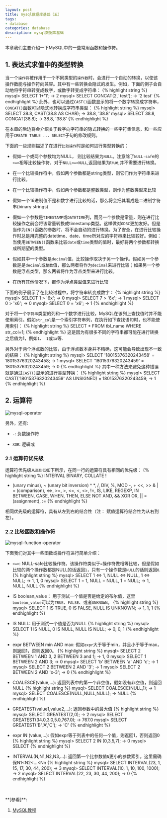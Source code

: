 ```yaml
---
layout: post
title: mysql数据库基础（五）
tags:
- database
categories: database
description: mysql数据库基础
---
```



本章我们主要介绍一下MySQL中的一些常用函数和操作符。


<!-- more -->


## 1. 表达式求值中的类型转换
当一个```操作符```被作用于一个不同类型的```操作数```时，会进行一个自动的转换，以使该操作数能与操作符向兼容。其中有一些转换会隐式的发生。例如，下面的例子会自动地将字符串转变成数字，或数字转变成字符串：
{% highlight string %}
mysql> SELECT 1+'1';
-> 2
mysql> SELECT CONCAT(2,' test');
-> '2 test'
{% endhighlight %}
此外，也可以通过```CAST()```函数显示的将一个数字转换成字符串，```CONCAT()```函数可以隐式地转换成字符串类型：
{% highlight string %}
mysql> SELECT 38.8, CAST(38.8 AS CHAR);
-> 38.8, '38.8'
mysql> SELECT 38.8, CONCAT(38.8);
-> 38.8, '38.8'
{% endhighlight %}

在本章的后边将会介绍关于数字向字符串的隐式转换的一些字符集信息，和一些应用于```CREATE TABLE ... SELECT```子句的修改规则。

下面的一些规则描述了在进行```比较操作```时是如何进行类型转换的：

* 假如一个或两个参数均为NULL， 则比较结果为```NULL```。注意除了```NULL-saf```e的```<=>```相等比较操作符，对于```NULL<=>NULL```,返回结果为true,并不需要进行转换。

* 在一个比较操作符中，假如两个参数都是string类型，则它们作为字符串来进行比较。

* 在一个比较操作符中，假如两个参数都是整数类型，则作为整数类型来比较

* 假如一个16进制值不是和数字进行比较的话，那么将会把其看成是二进制字符串(binary strings)

* 假如一个参数是```TIMESTAMP```或```DATETIME```列，而另一个参数是常量，则在进行比较操作之前会将该常量转换成timestamp类型。这样做对```ODBC```更加友好。但是当作为```IN()```函数的参数时，将不会自动的进行转换。为了安全，在进行比较操作时总是用完整的datetime、date、time所对应的字符串来比较较好。例如：当使用```BETWEEN()```函数来比较```date```或```time```类型的值时，最好将两个参数都转换成所期望的类型。

* 假如其中一个参数是```decimal```值，比较操作取决于另一个操作。假如另一个参数是是```decimal```或```整数```值，那么两者将作为```decimal```来进行比较；如果另一个参数是浮点类型，那么两者将作为浮点类型来进行比较。

* 在所有其他情况下，都作为浮点类型值来进行比较


下面的例子展示了在比较过程中，将字符串转变成数字：
{% highlight string %}
mysql> SELECT 1 > '6x';
-> 0
mysql> SELECT 7 > '6x';
-> 1
mysql> SELECT 0 > 'x6';
-> 0
mysql> SELECT 0 = 'x6';
-> 1
{% endhighlight %}

对于将一个```字符串```类型的列和一个数字进行比较，MySQL在该列上查找值时并不能使用索引。假如```str_col```是一个索引字符串列，在执行如下查找语句时，也不能使用索引：
{% highlight string %}
SELECT * FROM tbl_name WHERE str_col=1;
{% endhighlight %}
这是因为有很多不同的字符串都可能在进行转换之后值为1，例如```1```、``` 1```或```1a```等.

另外对于两个浮点数的比较，由于浮点数本身并不精确，这可能会导致出现不一致的结果：
{% highlight string %}
mysql> SELECT '18015376320243458' = 18015376320243458;
-> 1
mysql> SELECT '18015376320243459' = 18015376320243459;
-> 0
{% endhighlight %}
其中一种方法来避免这种错误就是通过```CAST()```显示的进行类型转换：
{% highlight string %}
mysql> SELECT CAST('18015376320243459' AS UNSIGNED) = 18015376320243459;
-> 1
{% endhighlight %}


## 2. 运算符

![mysql-operator](https://ivanzz1001.github.io/records/assets/img/db/db_mysql_operator.jpg)

另外，还有:

* ```-```: 负数操作符

* ```XOR```: 逻辑或


### 2.1 运算符优先级
运算符优先级```从高到低```如下所示，在同一行的运算符具有相同的优先级：
{% highlight string %}
INTERVAL
BINARY, COLLATE
!
- (unary minus), ~ (unary bit inversion)
^
*, /, DIV, %, MOD
-, +
<<, >>
&
|
= (comparison), <=>, >=, >, <=, <, <>, !=, IS, LIKE, REGEXP, IN
BETWEEN, CASE, WHEN, THEN, ELSE
NOT
AND, &&
XOR
OR, ||
= (assignment), :=
{% endhighlight %}

相同优先级的运算符，具有从左到右的结合性（注： 赋值运算符结合性为从右到左）。


### 2.2 比较函数和操作符

![mysql-function-operator](https://ivanzz1001.github.io/records/assets/img/db/db_mysql_funcoper.jpg)

下面我们对其中一些函数或操作符进行简单介绍：

* ```<=>```: NULL-safe比较操作符。该操作符类似于```=```操作符做相等比较，但是假如比较的两个操作数都是NULL的话返回```1```，只有一个操作数是```NULL```的话则返回```0```.
{% highlight string %}
mysql> SELECT 1 <=> 1, NULL <=> NULL, 1 <=> NULL;
-> 1, 1, 0
mysql> SELECT 1 = 1, NULL = NULL, 1 = NULL;
-> 1, NULL, NULL
{% endhighlight %}

* IS boolean_value： 用于测试一个值是否是给定的布尔值，这里```boolean_value```可以为```TRUE```、```FALSE```、或者```UNKNOWN```。
{% highlight string %}
mysql> SELECT 1 IS TRUE, 0 IS FALSE, NULL IS UNKNOWN;
-> 1, 1, 1
{% endhighlight %}

* IS NULL: 用于测试一个值是否为NULL
{% highlight string %}
mysql> SELECT 1 IS NULL, 0 IS NULL, NULL IS NULL;
-> 0, 0, 1
{% endhighlight %}


* expr BETWEEN min AND max: 假如```expr```大于等于min，并且小于等于max，则返回1，否则返回0。
{% highlight string %}
mysql> SELECT 2 BETWEEN 1 AND 3, 2 BETWEEN 3 and 1;
-> 1, 0
mysql> SELECT 1 BETWEEN 2 AND 3;
-> 0
mysql> SELECT 'b' BETWEEN 'a' AND 'c';
-> 1
mysql> SELECT 2 BETWEEN 2 AND '3';
-> 1
mysql> SELECT 2 BETWEEN 2 AND 'x-3';
-> 0
{% endhighlight %}


* COALESCE(value,...): 返回列表中的第一个非空值，假如没有非空值，则返回NULL
{% highlight string %}
mysql> SELECT COALESCE(NULL,1);
-> 1
mysql> SELECT COALESCE(NULL,NULL,NULL);
-> NULL
{% endhighlight %}

* GREATEST(value1,value2,...): 返回参数中的最大值
{% highlight string %}
mysql> SELECT GREATEST(2,0);
-> 2
mysql> SELECT GREATEST(34.0,3.0,5.0,767.0);
-> 767.0
mysql> SELECT GREATEST('B','A','C');
-> 'C'
{% endhighlight %}


* expr IN (value,...): 假如expr等于列表中的任何一个值，则返回1，否则返回0
{% highlight string %}
mysql> SELECT 2 IN (0,3,5,7);
-> 0
mysql> SELECT
{% endhighlight %}

* INTERVAL(N,N1,N2,N3,...): 返回第一个比参数值```N```更小的参数索引。这里需确保N1<N2<...<Nn
{% highlight string %}
mysql> SELECT INTERVAL(23, 1, 15, 17, 30, 44, 200);
-> 3
mysql> SELECT INTERVAL(10, 1, 10, 100, 1000);
-> 2
mysql> SELECT INTERVAL(22, 23, 30, 44, 200);
-> 0
{% endhighlight %}

<br />
<br />
**[参看]**:


1. [MySQL教程](http://www.runoob.com/mysql/mysql-administration.html)



<br />
<br />
<br />

